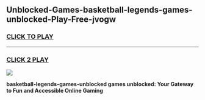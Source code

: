 
## Unblocked-Games-basketball-legends-games-unblocked-Play-Free-jvogw
<h3>
<a href="https://premium76.site?title=basketball-legends-games-unblocked&ref=22A">CLICK TO PLAY</a></h3>
<hr>

<h3>
<a href="https://premium76.site?title=basketball-legends-games-unblocked&ref=22A">CLICK 2 PLAY</a>
  
</h3>

<a href="https://premium76.site?title=basketball-legends-games-unblocked&ref=22A"><img src="https://clearcache.store/games.png"></a>


**basketball-legends-games-unblocked games unblocked: Your Gateway to Fun and Accessible Online Gaming**
